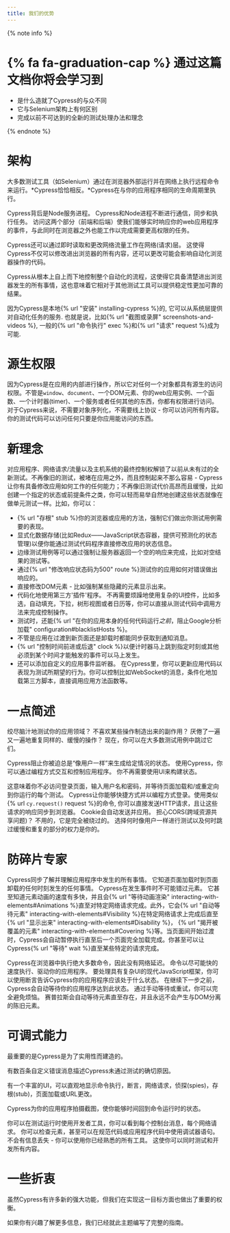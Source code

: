 ```yaml
---
title: 我们的优势
---
```


{% note info %}
# {% fa fa-graduation-cap %} 通过这篇文档你将会学习到

- 是什么造就了Cypress的与众不同
- 它与Selenium架构上有何区别
- 完成以前不可达到的全新的测试处理办法和理念

{% endnote %}

# 架构

大多数测试工具（如Selenium）通过在浏览器外部运行并在网络上执行远程命令来运行。*Cypress恰恰相反。*Cypress在与你的应用程序相同的生命周期里执行。

Cypress背后是Node服务进程。 Cypress和Node进程不断进行通信，同步和执行任务。 访问这两个部分（前端和后端）使我们能够实时响应你的web应用程序的事件，与此同时在浏览器之外也能工作以完成需要更高权限的任务。

Cypress还可以通过即时读取和更改网络流量工作在网络(请求)层。 这使得Cypress不仅可以修改进出浏览器的所有内容，还可以更改可能会影响自动化浏览器操作的代码。

Cypress从根本上自上而下地控制整个自动化的流程，这使得它具备清楚进出浏览器发生的所有事情，这也意味着它相对于其他测试工具可以提供稳定性更加可靠的结果。

因为Cypress是本地{% url "安装" installing-cypress %}的, 它可以从系统层提供对自动化任务的服务. 也就是说，比如{% url "截图或录屏" screenshots-and-videos %}, 一般的{% url "命令执行" exec %}和{% url "请求" request %}成为可能.

# 源生权限

因为Cypress是在应用的内部进行操作，所以它对任何一个对象都具有源生的访问权限。不管是`window`、`document`、一个DOM元素、你的web应用实例、一个函数、一个计时器(timer)、一个服务或者任何其他的东西，你都有权限进行访问。对于Cypress来说，不需要对象序列化，不需要线上协议 - 你可以访问所有内容。你的测试代码可以访问任何只要是你应用能访问的东西。

# 新理念

对应用程序、网络请求/流量以及主机系统的最终控制权解锁了以前从未有过的全新测试。不再像旧的测试，被堵在应用之外，而且控制起来不那么容易 - Cypress让你有具备修改应用如何工作的任何能力；不再像旧测试代价高昂而且缓慢，比如创建一个指定的状态或前提条件之类，你可以轻而易举自然地创建这些状态就像在做单元测试一样。比如，你可以：

- {% url "存根" stub %}你的浏览器或应用的方法，强制它们做出你测试用例需要的表现。
- 显式化数据存储(比如Redux——JavaScript状态容器，提供可预测化的状态管理)以便你能通过测试代码程序直接修改应用的状态信息。
- 边缘测试用例等可以通过强制让服务器返回一个空的响应来完成，比如对空结果的测试等。
- 通过{% url "修改响应状态码为500" route %}测试你的应用如何对错误做出响应的。
- 直接修改DOM元素 - 比如强制某些隐藏的元素显示出来。
- 代码化地使用第三方'插件'程序。 不再需要烦躁地使用复杂的UI控件，比如多选，自动填充，下拉，树形视图或者日历等，你可以直接从测试代码中调用方法来完成控制操作。
- 测试时，还能{% url "在你的应用本身的任何代码运行*之前*，阻止Google分析加载" configuration#blacklistHosts %}。
- 不管是应用在过渡到新页面还是卸载时都能同步获取到通知消息。
- {% url "控制时间前进或后退" clock %}以便计时器马上跳到指定时刻或其他必须到某个时间才能触发的事件可以马上发生。
- 还可以添加自定义的应用事件监听器。 在Cypress里，你可以更新应用代码以表现为测试所期望的行为。你可以控制比如WebSocket的消息，条件化地加载第三方脚本，直接调用应用方法函数等。

# 一点简述

绞尽脑汁地测试你的应用领域？ 不喜欢某些操作制造出来的副作用？ 厌倦了一遍又一遍地重复同样的、缓慢的操作？ 现在，你可以在大多数测试用例中跳过它们。

Cypress阻止你被迫总是“像用户一样”来生成给定情况的状态。 使用Cypress，你可以通过编程方式交互和控制应用程序。 你不再需要使用UI来构建状态。

这意味着你不必访问登录页面，输入用户名和密码，并等待页面加载和/或重定向到你运行的每个测试。 Cypress让你能够快捷方式并以编程方式登录。使用类似{% url `cy.request()` request %}的命令, 你可以直接发送HTTP请求，且让这些请求的响应同步到浏览器。 Cookie会自动发送并应用。 担心CORS(跨域资源共享问题)？ 不用的，它是完全被绕过的。 选择何时像用户一样进行测试以及何时跳过缓慢和重复的部分的权力是你的。

# 防碎片专家

Cypress同步了解并理解应用程序中发生的所有事情。 它知道页面加载时到页面卸载的任何时刻发生的任何事情。 Cypress在发生事件时不可能错过元素。 它甚至知道元素动画的速度有多快，并且会{% url "等待动画渲染" interacting-with-elements#Animations %}直至对特定网络请求完成。此外，它会{% url "自动等待元素" interacting-with-elements#Visibility %}在特定网络请求上完成后直至{% url "显示出来" interacting-with-elements#Disability %}， {% url "揭开被覆盖的元素" interacting-with-elements#Covering %}等。当页面间开始过渡时，Cypress会自动暂停执行直至后一个页面完全加载完成。你甚至可以让Cypress{% url "等待" wait %}直至某些特定的请求完成。

Cypress在浏览器中执行绝大多数命令，因此没有网络延迟。 命令以尽可能快的速度执行、驱动你的应用程序。 要处理具有复杂UI的现代JavaScript框架，你可以使用断言告诉Cypress你的应用程序应该处于什么状态。 在继续下一步之前，Cypress会自动等待你的应用程序达到此状态。 通过手动等待或重试，你可以完全避免烦恼。 赛普拉斯会自动等待元素直至存在，并且永远不会产生与DOM分离的陈旧元素。

# 可调式能力

最重要的是Cypress是为了实用性而建造的。

有数百条自定义错误消息描述Cypress未通过测试的确切原因。

有一个丰富的UI，可以直观地显示命令执行，断言，网络请求，侦探(spies)，存根(stub)，页面加载或URL更改。

Cypress为你的应用程序拍摄截图，使你能够时间回到命令运行时的状态。

你可以在测试运行时使用开发者工具，你可以看到每个控制台消息，每个网络请求。 你可以检查元素，甚至可以在规范代码或应用程序代码中使用调试器语句。 不会有信息丢失 - 你可以使用你已经熟悉的所有工具。 这使你可以同时测试和开发所有内容。

# 一些折衷

虽然Cypress有许多新的强大功能，但我们在实现这一目标方面也做出了重要的权衡。

如果你有兴趣了解更多信息，我们已经就此主题编写了完整的指南。
